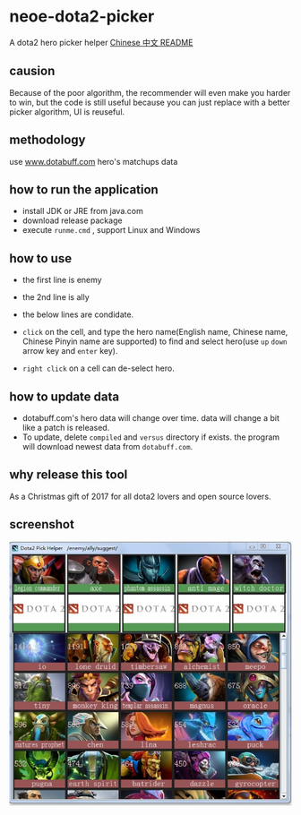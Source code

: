 # neoe-dota2-picker

A dota2 hero picker helper [Chinese 中文 README](https://github.com/neoedmund/neoe-dota2-picker/blob/master/README_cn.md)

## causion
Because of the poor algorithm, the recommender will even make you harder to win, but the code is still useful because you can just replace with a better picker algorithm, UI is reuseful.

## methodology 

use www.dotabuff.com hero's matchups data 

## how to run the application
* install JDK or JRE from java.com 
* download release package
* execute `runme.cmd` , support Linux and Windows

## how to use
* the first line is enemy 
* the 2nd line is ally
* the below lines are condidate.

* `click` on the cell, and type the hero name(English name, Chinese name, Chinese Pinyin name are supported) to find and select hero(use `up` `down` arrow key and `enter` key).
* `right click` on a cell can de-select hero.

## how to update data
* dotabuff.com's hero data will change over time. data will change a bit like a patch is released.
* To update, delete `compiled` and `versus` directory if exists. the program will download newest data from `dotabuff.com`.

## why release this tool
As a Christmas gift of 2017 for all dota2 lovers and open source lovers.

## screenshot
![UI](https://raw.githubusercontent.com/neoedmund/neoe-dota2-picker/master/jbhkmf1rc2.jpg)


